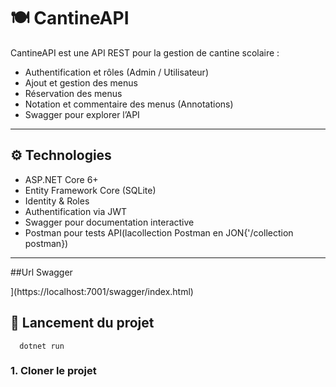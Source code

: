 # 🍽️ CantineAPI

CantineAPI est une API REST pour la gestion de cantine scolaire :

- Authentification et rôles (Admin / Utilisateur)
- Ajout et gestion des menus
- Réservation des menus
- Notation et commentaire des menus (Annotations)
- Swagger pour explorer l’API

---

## ⚙️ Technologies

- ASP.NET Core 6+
- Entity Framework Core (SQLite)
- Identity & Roles
- Authentification via JWT
- Swagger pour documentation interactive
- Postman pour tests API(lacollection Postman en JON{'/collection postman})

---
##Url Swagger

](https://localhost:7001/swagger/index.html)


## 🚀 Lancement du projet
      
      dotnet run

### 1. Cloner le projet

